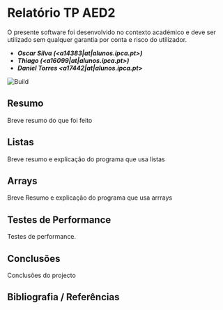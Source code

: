 # Relatório TP AED2
O presente software foi desenvolvido no contexto académico e deve ser utilizado sem qualquer garantia por conta e risco do utilizador.
- ___Oscar Silva (<a14383|at|alunos.ipca.pt>)___
- ___Thiago (<a16099|at|alunos.ipca.pt>)___
- ___Daniel Torres <a17442|at|alunos.ipca.pt>___

![Build](https://travis-ci.com/nargotik/aed2.svg?token=qNfqiYyxNzmWoPqpyHnZ&branch=master)
## Resumo
Breve resumo do que foi feito

## Listas
Breve resumo e explicação do programa que usa listas

## Arrays
Breve Resumo e explicação do programa que usa arrrays

## Testes de Performance
Testes de performance.

## Conclusões
Conclusões do projecto



## Bibliografia / Referências

